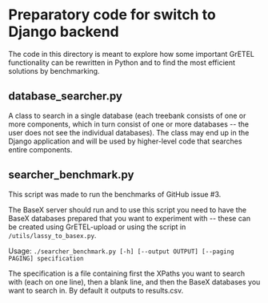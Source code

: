 # Preparatory code for switch to Django backend

The code in this directory is meant to explore how some important GrETEL
functionality can be rewritten in Python and to find the most efficient
solutions by benchmarking.

## database_searcher.py

A class to search in a single database (each treebank consists of one or
more components, which in turn consist of one or more databases -- the
user does not see the individual databases). The class may end up in the
Django application and will be used by higher-level code that searches
entire components.

## searcher_benchmark.py

This script was made to run the benchmarks of GitHub issue #3.

The BaseX server should run and to use this script you need to have the
BaseX databases prepared that you want to experiment with -- these can
be created using GrETEL-upload or using the script in
``/utils/lassy_to_basex.py``.

Usage: ``./searcher_benchmark.py [-h] [--output OUTPUT] [--paging PAGING] specification``

The specification is a file containing first the XPaths you want to search
with (each on one line), then a blank line, and then the BaseX databases
you want to search in. By default it outputs to results.csv.
